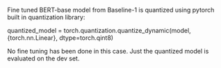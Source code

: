 Fine tuned BERT-base model from Baseline-1 is quantized using pytorch built in quantization library:

quantized_model = torch.quantization.quantize_dynamic(model, {torch.nn.Linear}, dtype=torch.qint8)


No fine tuning has been done in this case. Just the quantized model is evaluated on the dev set.
